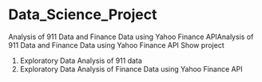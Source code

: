 # Data_Science_Project
Analysis of 911 Data and Finance Data using Yahoo Finance APIAnalysis of 911 Data and Finance Data using Yahoo Finance API
Show project
1. Exploratory Data Analysis of 911 data
2. Exploratory Data Analysis of Finance Data using Yahoo Finance API
